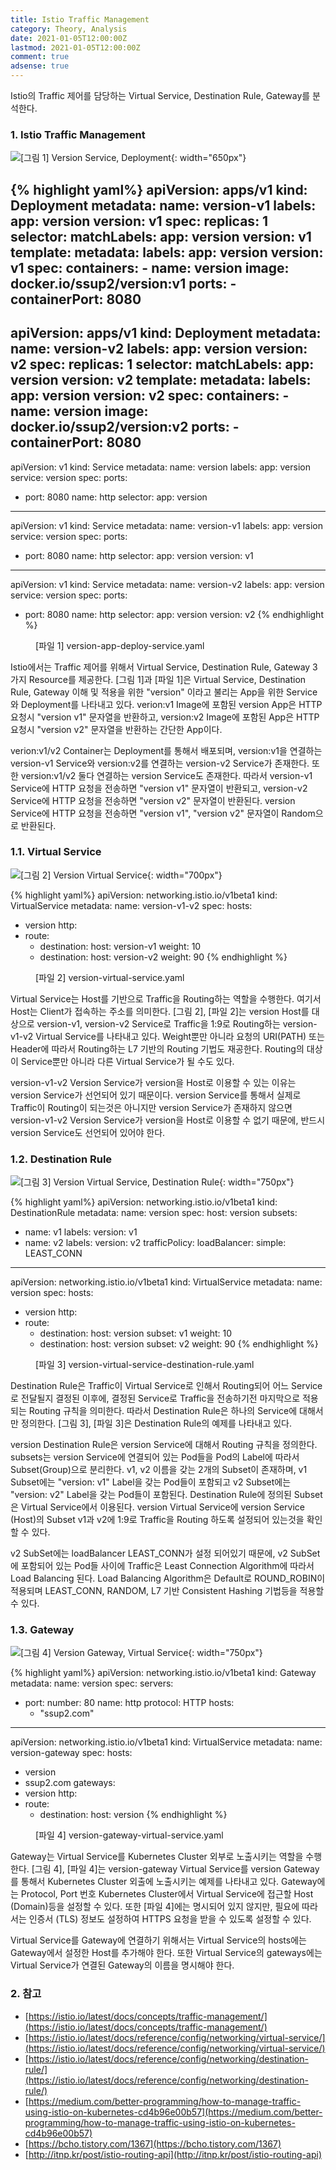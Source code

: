 ```yaml
---
title: Istio Traffic Management
category: Theory, Analysis
date: 2021-01-05T12:00:00Z
lastmod: 2021-01-05T12:00:00Z
comment: true
adsense: true
---
```


Istio의 Traffic 제어를 담당하는 Virtual Service, Destination Rule, Gateway를 분석한다.

### 1. Istio Traffic Management

![[그림 1] Version Service, Deployment]({{site.baseurl}}/images/theory_analysis/Istio_Traffic_Management/Version_Service_Deploy.PNG){: width="650px"}

{% highlight yaml%}
apiVersion: apps/v1
kind: Deployment
metadata:
  name: version-v1
  labels:
    app: version
    version: v1
spec:
  replicas: 1
  selector:
    matchLabels:
      app: version
      version: v1
  template:
    metadata:
      labels:
        app: version
        version: v1
    spec:
      containers:
      - name: version
        image: docker.io/ssup2/version:v1
        ports:
        - containerPort: 8080
---
apiVersion: apps/v1
kind: Deployment
metadata:
  name: version-v2
  labels:
    app: version
    version: v2
spec:
  replicas: 1
  selector:
    matchLabels:
      app: version
      version: v2
  template:
    metadata:
      labels:
        app: version
        version: v2
    spec:
      containers:
      - name: version
        image: docker.io/ssup2/version:v2
        ports:
        - containerPort: 8080
---
apiVersion: v1
kind: Service
metadata:
  name: version
  labels:
    app: version
    service: version
spec:
  ports:
  - port: 8080
    name: http
  selector:
    app: version
---
apiVersion: v1
kind: Service
metadata:
  name: version-v1
  labels:
    app: version
    service: version
spec:
  ports:
  - port: 8080
    name: http
  selector:
    app: version
    version: v1
---
apiVersion: v1
kind: Service
metadata:
  name: version-v2
  labels:
    app: version
    service: version
spec:
  ports:
  - port: 8080
    name: http
  selector:
    app: version
    version: v2
{% endhighlight %}
<figure>
<figcaption class="caption">[파일 1] version-app-deploy-service.yaml</figcaption>
</figure>

Istio에서는 Traffic 제어를 위해서 Virtual Service, Destination Rule, Gateway 3가지 Resource를 제공한다. [그림 1]과 [파일 1]은 Virtual Service, Destination Rule, Gateway 이해 및 적용을 위한 "version" 이라고 불리는 App을 위한 Service와 Deployment를 나타내고 있다. verion:v1 Image에 포함된 version App은 HTTP 요청시 "version v1" 문자열을 반환하고, version:v2 Image에 포함된 App은 HTTP 요청시 "version v2" 문자열을 반환하는 간단한 App이다.

verion:v1/v2 Container는 Deployment를 통해서 배포되며, version:v1을 연결하는 version-v1 Service와 version:v2를 연결하는 version-v2 Service가 존재한다. 또한 version:v1/v2 둘다 연결하는 version Service도 존재한다. 따라서 version-v1 Service에 HTTP 요청을 전송하면 "version v1" 문자열이 반환되고, version-v2 Service에 HTTP 요청을 전송하면 "version v2" 문자열이 반환된다. version Service에 HTTP 요청을 전송하면 "version v1", "version v2" 문자열이 Random으로 반환된다.

### 1.1. Virtual Service

![[그림 2] Version Virtual Service]({{site.baseurl}}/images/theory_analysis/Istio_Traffic_Management/Version_Virtual_Service.PNG){: width="700px"}

{% highlight yaml%}
apiVersion: networking.istio.io/v1beta1
kind: VirtualService
metadata:
  name: version-v1-v2
spec:
  hosts:
  - version
  http:
  - route:
    - destination:
        host: version-v1
      weight: 10
    - destination:
        host: version-v2
      weight: 90
{% endhighlight %}
<figure>
<figcaption class="caption">[파일 2] version-virtual-service.yaml</figcaption>
</figure>

Virtual Service는 Host를 기반으로 Traffic을 Routing하는 역할을 수행한다. 여기서 Host는 Client가 접속하는 주소를 의미한다. [그림 2], [파일 2]는 version Host를 대상으로 version-v1, version-v2 Service로 Traffic을 1:9로 Routing하는 version-v1-v2 Virtual Service를 나타내고 있다. Weight뿐만 아니라 요청의 URI(PATH) 또는 Header에 따라서 Routing하는 L7 기반의 Routing 기법도 재공한다. Routing의 대상이 Service뿐만 아니라 다른 Virtual Service가 될 수도 있다.

version-v1-v2 Version Service가 version을 Host로 이용할 수 있는 이유는 version Service가 선언되어 있기 때문이다. version Service를 통해서 실제로 Traffic이 Routing이 되는것은 아니지만 version Service가 존재하지 않으면 version-v1-v2 Version Service가 version을 Host로 이용할 수 없기 때문에, 반드시 version Service도 선언되어 있어야 한다.

### 1.2. Destination Rule

![[그림 3] Version Virtual Service, Destination Rule]({{site.baseurl}}/images/theory_analysis/Istio_Traffic_Management/Version_Virtual_Service_Desitination_Rule.PNG){: width="750px"}

{% highlight yaml%}
apiVersion: networking.istio.io/v1beta1
kind: DestinationRule
metadata:
  name: version
spec:
  host: version
  subsets:
  - name: v1
    labels:
      version: v1
  - name: v2
    labels:
      version: v2
    trafficPolicy:
      loadBalancer:
        simple: LEAST_CONN
---
apiVersion: networking.istio.io/v1beta1
kind: VirtualService
metadata:
  name: version
spec:
  hosts:
  - version
  http:
  - route:
    - destination:
        host: version
        subset: v1
      weight: 10
    - destination:
        host: version
        subset: v2
      weight: 90
{% endhighlight %}
<figure>
<figcaption class="caption">[파일 3] version-virtual-service-destination-rule.yaml</figcaption>
</figure>

Destination Rule은 Traffic이 Virtual Service로 인해서 Routing되어 어느 Service로 전달될지 결정된 이후에, 결정된 Service로 Traffic을 전송하기전 마지막으로 적용되는 Routing 규칙을 의미한다. 따라서 Destination Rule은 하나의 Service에 대해서만 정의한다. [그림 3], [파일 3]은 Destination Rule의 예제를 나타내고 있다.

version Destination Rule은 version Service에 대해서 Routing 규칙을 정의한다. subsets는 version Service에 연결되어 있는 Pod들을 Pod의 Label에 따라서 Subset(Group)으로 분리한다. v1, v2 이름을 갖는 2개의 Subset이 존재하며, v1 Subset에는 "version: v1" Label을 갖는 Pod들이 포함되고 v2 Subset에는 "version: v2" Label을 갖는 Pod들이 포함된다. Destination Rule에 정의된 Subset은 Virtual Service에서 이용된다. version Virtual Service에 version Service (Host)의 Subset v1과 v2에 1:9로 Traffic을 Routing 하도록 설정되어 있는것을 확인할 수 있다.

v2 SubSet에는 loadBalancer LEAST_CONN가 설정 되어있기 때문에, v2 SubSet에 포함되어 있는 Pod들 사이에 Traffic은 Least Connection Algorithm에 따라서 Load Balancing 된다. Load Balancing Algorithm은 Default로 ROUND_ROBIN이 적용되며 LEAST_CONN, RANDOM, L7 기반 Consistent Hashing 기법등을 적용할수 있다.

### 1.3. Gateway

![[그림 4] Version Gateway, Virtual Service]({{site.baseurl}}/images/theory_analysis/Istio_Traffic_Management/Version_Gateway_Virtual_Service.PNG){: width="750px"}

{% highlight yaml%}
apiVersion: networking.istio.io/v1beta1
kind: Gateway
metadata:
  name: version
spec:
  servers:
  - port:
      number: 80
      name: http
      protocol: HTTP
    hosts:
    - "ssup2.com"
---
apiVersion: networking.istio.io/v1beta1
kind: VirtualService
metadata:
  name: version-gateway
spec:
  hosts:
  - version
  - ssup2.com
  gateways:
  - version
  http:
  - route:
    - destination:
        host: version
{% endhighlight %}
<figure>
<figcaption class="caption">[파일 4] version-gateway-virtual-service.yaml</figcaption>
</figure>

Gateway는 Virtual Service를 Kubernetes Cluster 외부로 노출시키는 역할을 수행한다. [그림 4], [파일 4]는 version-gateway Virtual Service를 version Gateway를 통해서 Kubernetes Cluster 외출에 노출시키는 예제를 나타내고 있다. Gateway에는 Protocol,  Port 번호 Kubernetes Cluster에서 Virtual Service에 접근할 Host (Domain)등을 설정할 수 있다. 또한 [파일 4]에는 명시되어 있지 않지만, 필요에 따라서는 인증서 (TLS) 정보도 설정하여 HTTPS 요청을 받을 수 있도록 설정할 수 있다.

Virtual Service를 Gateway에 연결하기 위해서는 Virtual Service의 hosts에는 Gateway에서 설정한 Host를 추가해야 한다. 또한  Virtual Service의 gateways에는 Virtual Service가 연결된 Gateway의 이름을 명시해야 한다.

### 2. 참고

* [https://istio.io/latest/docs/concepts/traffic-management/](https://istio.io/latest/docs/concepts/traffic-management/)
* [https://istio.io/latest/docs/reference/config/networking/virtual-service/](https://istio.io/latest/docs/reference/config/networking/virtual-service/)
* [https://istio.io/latest/docs/reference/config/networking/destination-rule/](https://istio.io/latest/docs/reference/config/networking/destination-rule/)
* [https://medium.com/better-programming/how-to-manage-traffic-using-istio-on-kubernetes-cd4b96e00b57](https://medium.com/better-programming/how-to-manage-traffic-using-istio-on-kubernetes-cd4b96e00b57)
* [https://bcho.tistory.com/1367](https://bcho.tistory.com/1367)
* [http://itnp.kr/post/istio-routing-api](http://itnp.kr/post/istio-routing-api)